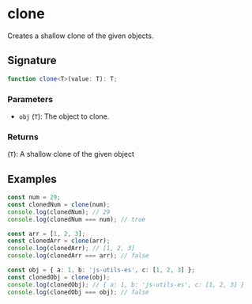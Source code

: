 # clone

Creates a shallow clone of the given objects.

## Signature

```typescript
function clone<T>(value: T): T;
```

### Parameters

- `obj` (`T`): The object to clone.

### Returns

(`T`): A shallow clone of the given object

## Examples

```typescript
const num = 29;
const clonedNum = clone(num);
console.log(clonedNum); // 29
console.log(clonedNum === num); // true

const arr = [1, 2, 3];
const clonedArr = clone(arr);
console.log(clonedArr); // [1, 2, 3]
console.log(clonedArr === arr); // false

const obj = { a: 1, b: 'js-utils-es', c: [1, 2, 3] };
const clonedObj = clone(obj);
console.log(clonedObj); // { a: 1, b: 'js-utils-es', c: [1, 2, 3] }
console.log(clonedObj === obj); // false
```

